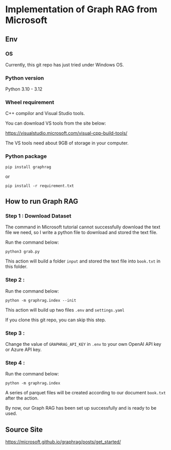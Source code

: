 # Implementation of Graph RAG from Microsoft

## Env

### OS

Currently, this git repo has just tried under Windows OS.

### Python version

Python 3.10 - 3.12

### Wheel requirement

C++ compilor and Visual Studio tools.

You can download VS tools from the site below:

https://visualstudio.microsoft.com/visual-cpp-build-tools/

The VS tools need about 9GB of storage in your computer.

### Python package

```pip install graphrag```

or

```pip install -r requirement.txt```

## How to run Graph RAG

### Step 1 : Download Dataset

The command in Microsoft tutorial cannot successfully download the text file we need, so I write a python file to download and stored the text file.

Run the command below:

```python3 grab.py```

This action will build a folder ```input``` and stored the text file into ```book.txt``` in this folder.


### Step 2 : 

Run the command below:

```python -m graphrag.index --init```

This action will build up two files ```.env``` and ```settings.yaml```

If you clone this git repo, you can skip this step.

### Step 3 :

Change the value of ```GRAPHRAG_API_KEY``` in ```.env``` to your own OpenAI API key or Azure API key.

### Step 4 :

Run the command below:

```python -m graphrag.index```

A series of parquet files will be created according to our document ```book.txt``` after the action.

By now, our Graph RAG has been set up successfully and is ready to be used.

## Source Site

https://microsoft.github.io/graphrag/posts/get_started/
